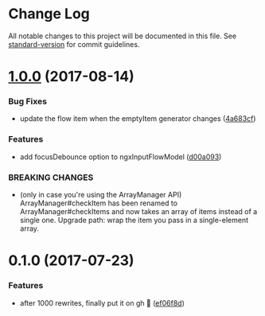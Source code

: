 # Change Log

All notable changes to this project will be documented in this file. See [standard-version](https://github.com/conventional-changelog/standard-version) for commit guidelines.

<a name="1.0.0"></a>
# [1.0.0](https://github.com/jeysal/ngx-input-flow/compare/0.1.0...1.0.0) (2017-08-14)


### Bug Fixes

* update the flow item when the emptyItem generator changes ([4a683cf](https://github.com/jeysal/ngx-input-flow/commit/4a683cf))


### Features

* add focusDebounce option to ngxInputFlowModel ([d00a093](https://github.com/jeysal/ngx-input-flow/commit/d00a093))


### BREAKING CHANGES

* (only in case you're using the ArrayManager API)
ArrayManager#checkItem has been renamed to
ArrayManager#checkItems and now takes an array of items
instead of a single one.
Upgrade path: wrap the item you pass in a single-element array.



<a name="0.1.0"></a>
# 0.1.0 (2017-07-23)


### Features

* after 1000 rewrites, finally put it on gh 🎉 ([ef06f8d](https://github.com/jeysal/ngx-input-flow/commit/ef06f8d))
